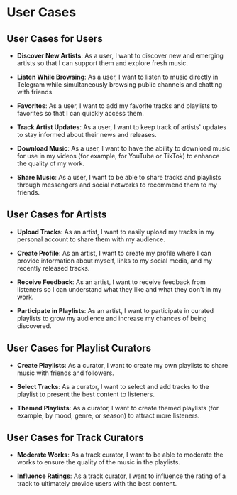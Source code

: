 # User Cases

## User Cases for Users

- **Discover New Artists**: As a user, I want to discover new and emerging artists so that I can support them and explore fresh music.

- **Listen While Browsing**: As a user, I want to listen to music directly in Telegram while simultaneously browsing public channels and chatting with friends.

- **Favorites**: As a user, I want to add my favorite tracks and playlists to favorites so that I can quickly access them.

- **Track Artist Updates**: As a user, I want to keep track of artists' updates to stay informed about their news and releases.

- **Download Music**: As a user, I want to have the ability to download music for use in my videos (for example, for YouTube or TikTok) to enhance the quality of my work.

- **Share Music**: As a user, I want to be able to share tracks and playlists through messengers and social networks to recommend them to my friends.

## User Cases for Artists

- **Upload Tracks**: As an artist, I want to easily upload my tracks in my personal account to share them with my audience.

- **Create Profile**: As an artist, I want to create my profile where I can provide information about myself, links to my social media, and my recently released tracks.

- **Receive Feedback**: As an artist, I want to receive feedback from listeners so I can understand what they like and what they don't in my work.

- **Participate in Playlists**: As an artist, I want to participate in curated playlists to grow my audience and increase my chances of being discovered.

## User Cases for Playlist Curators

- **Create Playlists**: As a curator, I want to create my own playlists to share music with friends and followers.

- **Select Tracks**: As a curator, I want to select and add tracks to the playlist to present the best content to listeners.

- **Themed Playlists**: As a curator, I want to create themed playlists (for example, by mood, genre, or season) to attract more listeners.

## User Cases for Track Curators

- **Moderate Works**: As a track curator, I want to be able to moderate the works to ensure the quality of the music in the playlists.

- **Influence Ratings**: As a track curator, I want to influence the rating of a track to ultimately provide users with the best content.
